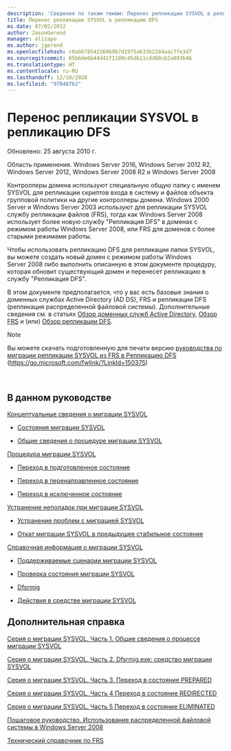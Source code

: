 ```yaml
---
description: 'Сведения по таким темам: Перенос репликации SYSVOL в репликацию DFS'
title: Перенос репликации SYSVOL в репликацию DFS
ms.date: 07/02/2012
author: JasonGerend
manager: elizapo
ms.author: jgerend
ms.openlocfilehash: c0ab678542260b9b7d1975a633b2244aac7fe3d7
ms.sourcegitcommit: 65b6de6b44d41f1180c45db11cdd60cb2a093b46
ms.translationtype: HT
ms.contentlocale: ru-RU
ms.lasthandoff: 12/10/2020
ms.locfileid: "97048762"
---
```

# <a name="migrate-sysvol-replication-to-dfs-replication"></a>Перенос репликации SYSVOL в репликацию DFS


Обновлено: 25 августа 2010 г.

Область применения. Windows Server 2016, Windows Server 2012 R2, Windows Server 2012, Windows Server 2008 R2 и Windows Server 2008

Контроллеры домена используют специальную общую папку с именем SYSVOL для репликации скриптов входа в систему и файлов объекта групповой политики на другие контроллеры домена. Windows 2000 Server и Windows Server 2003 используют для репликации SYSVOL службу репликации файлов (FRS), тогда как Windows Server 2008 использует более новую службу "Репликация DFS" в доменах с режимом работы Windows Server 2008, или FRS для доменов с более старыми режимами работы.

Чтобы использовать репликацию DFS для репликации папки SYSVOL, вы можете создать новый домен с режимом работы Windows Server 2008 либо выполнить описанную в этом документе процедуру, которая обновит существующий домен и перенесет репликацию в службу "Репликация DFS".

В этом документе предполагается, что у вас есть базовые знания о доменных службах Active Directory (AD DS), FRS и репликации DFS (репликация распределенной файловой системы). Дополнительные сведения см. в статьях [Обзор доменных служб Active Directory](https://go.microsoft.com/fwlink/?linkid=147787), [Обзор FRS](https://go.microsoft.com/fwlink/?linkid=121763) и (или) [Обзор репликации DFS](https://go.microsoft.com/fwlink/?linkid=121762).


> [!NOTE]
> Вы можете скачать подготовленную для печати версию <a href="https://go.microsoft.com/fwlink/?linkid=150375">руководства по миграции репликации SYSVOL из FRS в Репликацию DFS</a> (https://go.microsoft.com/fwlink/?LinkId=150375)
<br>


## <a name="in-this-guide"></a>В данном руководстве

[Концептуальные сведения о миграции SYSVOL](/previous-versions/windows/it-pro/windows-server-2008-r2-and-2008/dd640170(v=ws.10))

  - [Состояния миграции SYSVOL](/previous-versions/windows/it-pro/windows-server-2008-r2-and-2008/dd641052(v=ws.10))

  - [Общие сведения о процедуре миграции SYSVOL](/previous-versions/windows/it-pro/windows-server-2008-r2-and-2008/dd639809(v=ws.10))


[Процедура миграции SYSVOL](/previous-versions/windows/it-pro/windows-server-2008-r2-and-2008/dd639860(v=ws.10))

  - [Переход в подготовленное состояние](/previous-versions/windows/it-pro/windows-server-2008-r2-and-2008/dd641193(v=ws.10))

  - [Переход в перенаправленное состояние](/previous-versions/windows/it-pro/windows-server-2008-r2-and-2008/dd641340(v=ws.10))

  - [Переход в исключенное состояние](/previous-versions/windows/it-pro/windows-server-2008-r2-and-2008/dd640254(v=ws.10))


[Устранение неполадок при миграции SYSVOL](/previous-versions/windows/it-pro/windows-server-2008-r2-and-2008/dd640395(v=ws.10))

  - [Устранение проблем с миграцией SYSVOL](/previous-versions/windows/it-pro/windows-server-2008-r2-and-2008/dd639976(v=ws.10))

  - [Откат миграции SYSVOL в предыдущее стабильное состояние](/previous-versions/windows/it-pro/windows-server-2008-r2-and-2008/dd640509(v=ws.10))


[Справочная информация о миграции SYSVOL](/previous-versions/windows/it-pro/windows-server-2008-r2-and-2008/dd640293(v=ws.10))

  - [Поддерживаемые сценарии миграции SYSVOL](/previous-versions/windows/it-pro/windows-server-2008-r2-and-2008/dd639854(v=ws.10))

  - [Проверка состояния миграции SYSVOL](/previous-versions/windows/it-pro/windows-server-2008-r2-and-2008/dd639789(v=ws.10))

  - [Dfsrmig](/previous-versions/windows/it-pro/windows-server-2008-r2-and-2008/dd641227(v=ws.10))

  - [Действия в средстве миграции SYSVOL](/previous-versions/windows/it-pro/windows-server-2008-r2-and-2008/dd639712(v=ws.10))


## <a name="additional-references"></a>Дополнительная справка

[Серия о миграции SYSVOL. Часть 1. Общие сведения о процессе миграции SYSVOL](https://techcommunity.microsoft.com/t5/storage-at-microsoft/sysvol-migration-series-part-1-8211-introduction-to-the-sysvol/ba-p/423456)

[Серия о миграции SYSVOL. Часть 2. Dfsrmig.exe: средство миграции SYSVOL](https://techcommunity.microsoft.com/t5/storage-at-microsoft/sysvol-migration-series-part-2-8211-dfsrmig-exe-the-sysvol/ba-p/423470)

[Серия о миграции SYSVOL. Часть 3. Переход в состояние PREPARED](https://techcommunity.microsoft.com/t5/storage-at-microsoft/sysvol-migration-series-part-3-migrating-to-the-prepared-state/ba-p/423503)

[Серия о миграции SYSVOL. Часть 4 Переход в состояние REDIRECTED](https://techcommunity.microsoft.com/t5/storage-at-microsoft/sysvol-migration-series-part-4-8211-migrating-to-the-8216/ba-p/423514)

[Серия о миграции SYSVOL. Часть 5 Переход в состояние ELIMINATED](https://techcommunity.microsoft.com/t5/storage-at-microsoft/sysvol-migration-series-part-5-8211-migrating-to-the-8216/ba-p/423516)

[Пошаговое руководство. Использование распределенной файловой системы в Windows Server 2008](/previous-versions/windows/it-pro/windows-server-2008-R2-and-2008/cc732863(v=ws.10))

[Технический справочник по FRS](/previous-versions/windows/it-pro/windows-server-2003/cc759297(v=ws.10))
